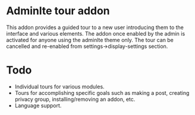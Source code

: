 # Adminlte tour addon

This addon provides a guided tour to a new user introducing them to the interface and various elements. The addon once enabled by the admin is activated for anyone using the adminlte theme only. The tour can be cancelled and re-enabled from settings->display-settings section.


# Todo
- Individual tours for various modules.
- Tours for accomplishing specific goals such as making a post, creating privacy group, installing/removing an addon, etc.
- Language support.

